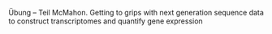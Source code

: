 Übung – Teil McMahon.
Getting to grips with next generation sequence data to construct transcriptomes
and quantify gene expression


